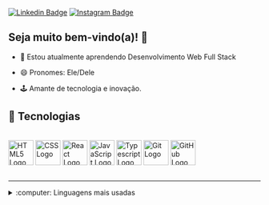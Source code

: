 
[![Linkedin Badge](https://img.shields.io/badge/-LinkedIn-blue?style=flat&logo=Linkedin&logoColor=white&link=https://www.linkedin.com/in/limavlucas/)](https://www.linkedin.com/in/limavlucas/)
[![Instagram Badge](https://img.shields.io/badge/-Instagram-C13584?style=flat&labelColor=C13584&logo=instagram&logoColor=white&link=https://www.instagram.com/lucs_trike/)](https://www.instagram.com/lucs_trike/)
## Seja muito bem-vindo(a)! 👋

- 🌱 Estou atualmente aprendendo Desenvolvimento Web Full Stack

- 😄 Pronomes: Ele/Dele

- 🕹️ Amante de tecnologia e inovação.


## 🤖 Tecnologias
<div/> 
  <br>
  <img alt="HTML5 Logo" align="center" height="50" src="https://cdn.jsdelivr.net/gh/devicons/devicon/icons/html5/html5-original.svg"/>
  <img alt="CSS Logo" align="center" height="50" src="https://cdn.jsdelivr.net/gh/devicons/devicon/icons/css3/css3-original.svg"/>
  <img alt="React Logo" align="center" height="50" src="https://cdn.jsdelivr.net/gh/devicons/devicon/icons/react/react-original.svg"/>
  <img alt="JavaScript Logo" align="center" height="50" src="https://cdn.jsdelivr.net/gh/devicons/devicon/icons/javascript/javascript-original.svg"/>
  <img alt="Typescript Logo" align="center" height="50" src="https://cdn.jsdelivr.net/gh/devicons/devicon/icons/typescript/typescript-plain.svg" />
  <img alt="Git Logo" align="center" height="50" src="https://cdn.jsdelivr.net/gh/devicons/devicon/icons/git/git-original.svg" />
  <img alt="GitHub Logo" align="center" height="50" src="https://cdn.jsdelivr.net/gh/devicons/devicon/icons/github/github-original.svg" />
  
</div>

<br   />

---
<details>
  <summary> :computer:  Linguagens mais usadas</summary>

<a  href="https://github.com/limavlucas">
  <img  height="180em"  src="https://github-readme-stats.vercel.app/api/top-langs/?username=limavlucas&theme=buefy&layout=compact">
</a>
</details>

<!--
**limavlucas/limavlucas** is a ✨ _special_ ✨ repository because its `README.md` (this file) appears on your GitHub profile.

Here are some ideas to get you started:

- 🔭 I’m currently working on ...
- 🌱 I’m currently learning ...
- 👯 I’m looking to collaborate on ...
- 🤔 I’m looking for help with ...
- 💬 Ask me about ...
- 📫 How to reach me: ...
- 😄 Pronouns: ...
- ⚡ Fun fact: ...
-->

